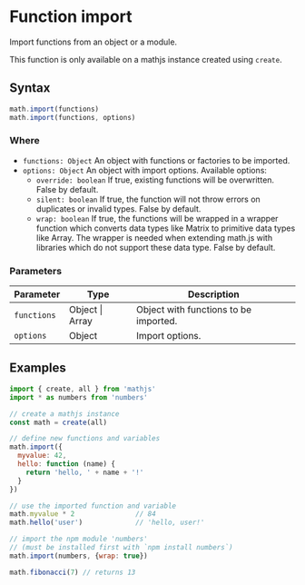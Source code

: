 <!-- Note: This file is automatically generated from source code comments. Changes made in this file will be overridden. -->

# Function import

Import functions from an object or a module.

This function is only available on a mathjs instance created using `create`.


## Syntax

```js
math.import(functions)
math.import(functions, options)
```

### Where

- `functions: Object`
  An object with functions or factories to be imported.
- `options: Object` An object with import options. Available options:
  - `override: boolean`
    If true, existing functions will be overwritten. False by default.
  - `silent: boolean`
    If true, the function will not throw errors on duplicates or invalid
    types. False by default.
  - `wrap: boolean`
    If true, the functions will be wrapped in a wrapper function
    which converts data types like Matrix to primitive data types like Array.
    The wrapper is needed when extending math.js with libraries which do not
    support these data type. False by default.

### Parameters

Parameter | Type | Description
--------- | ---- | -----------
`functions` | Object &#124; Array | Object with functions to be imported.
`options` | Object | Import options.

## Examples

```js
import { create, all } from 'mathjs'
import * as numbers from 'numbers'

// create a mathjs instance
const math = create(all)

// define new functions and variables
math.import({
  myvalue: 42,
  hello: function (name) {
    return 'hello, ' + name + '!'
  }
})

// use the imported function and variable
math.myvalue * 2               // 84
math.hello('user')             // 'hello, user!'

// import the npm module 'numbers'
// (must be installed first with `npm install numbers`)
math.import(numbers, {wrap: true})

math.fibonacci(7) // returns 13
```


